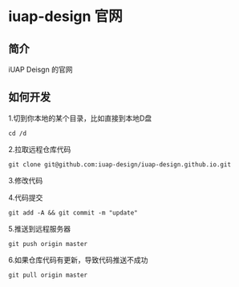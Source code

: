 # iuap-design 官网

## 简介

iUAP Deisgn 的官网

## 如何开发

1.切到你本地的某个目录，比如直接到本地D盘
```
cd /d
```

2.拉取远程仓库代码
```
git clone git@github.com:iuap-design/iuap-design.github.io.git
```

3.修改代码

4.代码提交
```
git add -A && git commit -m "update"
```

5.推送到远程服务器
```
git push origin master
```

6.如果仓库代码有更新，导致代码推送不成功
```
git pull origin master
```
